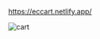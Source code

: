 https://eccart.netlify.app/ 

![cart](https://github.com/DevMehedi-CE/Shopping-Cart/assets/116740305/6ad16507-6434-4230-8f58-05dd90372bfd)
